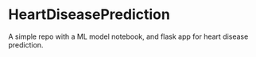 # HeartDiseasePrediction
A simple repo with a ML model notebook, and flask app for heart disease prediction.
